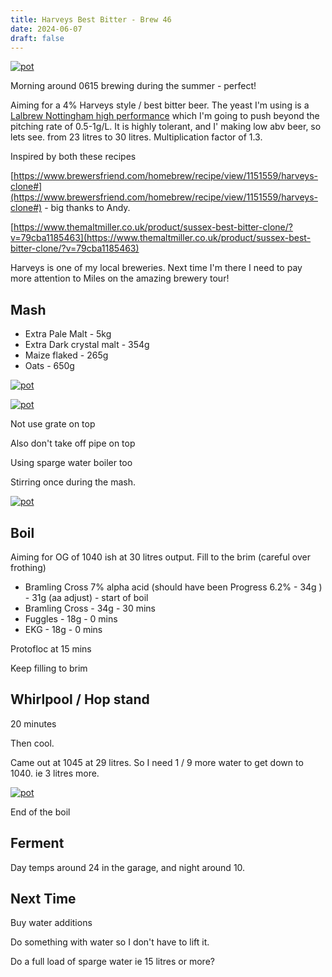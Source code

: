 ```yaml
---
title: Harveys Best Bitter - Brew 46
date: 2024-06-07
draft: false 
---
```


[![pot](/images/2024-06-07/1.jpg "foo")](/images/2024-06-07/1.jpg)

Morning around 0615 brewing during the summer - perfect!


Aiming for a 4% Harveys style / best bitter beer. The yeast I'm using is a [Lalbrew Nottingham high performance](https://www.lallemandbrewing.com/en/united-kingdom/products/nottingham-high-performance-ale-yeast/) which I'm going to push beyond the pitching rate of 0.5-1g/L. It is highly tolerant, and I' making low abv beer, so lets see. from 23 litres to 30 litres. Multiplication factor of 1.3.

Inspired by both these recipes

[https://www.brewersfriend.com/homebrew/recipe/view/1151559/harveys-clone#](https://www.brewersfriend.com/homebrew/recipe/view/1151559/harveys-clone#) - big thanks to Andy.

[https://www.themaltmiller.co.uk/product/sussex-best-bitter-clone/?v=79cba1185463](https://www.themaltmiller.co.uk/product/sussex-best-bitter-clone/?v=79cba1185463)

Harveys is one of my local breweries. Next time I'm there I need to pay more attention to Miles on the amazing brewery tour!

## Mash

- Extra Pale Malt - 5kg 
- Extra Dark crystal malt - 354g
- Maize flaked - 265g
- Oats - 650g

[![pot](/images/2024-06-07/4.jpg "foo")](/images/2024-06-07/4.jpg)

[![pot](/images/2024-06-07/5.jpg "foo")](/images/2024-06-07/5.jpg)

Not use grate on top 

Also don't take off pipe on top 

Using sparge water boiler too

Stirring once during the mash.

[![pot](/images/2024-06-07/3.jpg "foo")](/images/2024-06-07/3.jpg)
## Boil

Aiming for OG of 1040 ish at 30 litres output. Fill to the brim (careful over frothing)

- Bramling Cross 7% alpha acid (should have been Progress 6.2% - 34g ) - 31g (aa adjust) - start of boil
- Bramling Cross - 34g - 30 mins
- Fuggles - 18g - 0 mins
- EKG - 18g - 0 mins

Protofloc at 15 mins

Keep filling to brim

## Whirlpool / Hop stand

20 minutes

Then cool.

Came out at 1045 at 29 litres.   So I need 1 / 9 more water to get down to 1040. ie 3 litres more.


[![pot](/images/2024-06-07/6.jpg "foo")](/images/2024-06-07/6.jpg)

End of the boil

## Ferment

Day temps around 24 in the garage, and night around 10.


## Next Time

Buy water additions

Do something with water so I don't have to lift it.

Do a full load of sparge water ie 15 litres or more?

